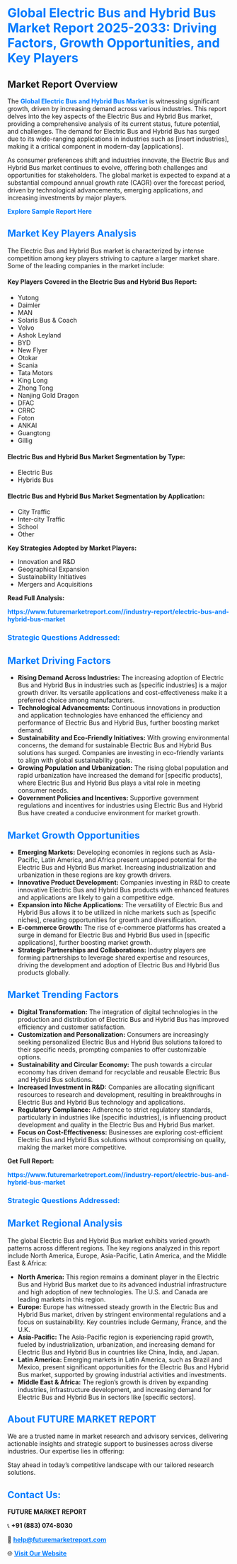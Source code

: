 <h1 style="color: #007BFF;">Global Electric Bus and Hybrid Bus Market Report 2025-2033: Driving Factors, Growth Opportunities, and Key Players</h1>

<section id="overview">
<h2>Market Report Overview</h2>
<p>The <a href="https://www.futuremarketreport.com//industry-report/electric-bus-and-hybrid-bus-market" style="color: #007BFF; text-decoration: none;"><strong>Global Electric Bus and Hybrid Bus Market</strong></a> is witnessing significant growth, driven by increasing demand across various industries. This report delves into the key aspects of the Electric Bus and Hybrid Bus market, providing a comprehensive analysis of its current status, future potential, and challenges. The demand for Electric Bus and Hybrid Bus has surged due to its wide-ranging applications in industries such as [insert industries], making it a critical component in modern-day [applications].</p>
<p>As consumer preferences shift and industries innovate, the Electric Bus and Hybrid Bus market continues to evolve, offering both challenges and opportunities for stakeholders. The global market is expected to expand at a substantial compound annual growth rate (CAGR) over the forecast period, driven by technological advancements, emerging applications, and increasing investments by major players.</p>
</section>

<section id="overview">
<p><a href="https://www.futuremarketreport.com//request-sample/reportId=84931" style="color: #007BFF; text-decoration: none;"><strong>Explore Sample Report Here</strong></a></p>
</section>

<section id="key-players">
<h2 style="color: #007BFF;">Market Key Players Analysis</h2>
<p>The Electric Bus and Hybrid Bus market is characterized by intense competition among key players striving to capture a larger market share. Some of the leading companies in the market include:</p>
<h4>Key Players Covered in the Electric Bus and Hybrid Bus Report:</h4>
<ul><li>Yutong</li><li>Daimler</li><li>MAN</li><li>Solaris Bus &amp; Coach</li><li>Volvo</li><li>Ashok Leyland</li><li>BYD</li><li>New Flyer</li><li>Otokar</li><li>Scania</li><li>Tata Motors</li><li>King Long</li><li>Zhong Tong</li><li>Nanjing Gold Dragon</li><li>DFAC</li><li>CRRC</li><li>Foton</li><li>ANKAI</li><li>Guangtong</li><li>Gillig</li></ul>
<h4>Electric Bus and Hybrid Bus Market Segmentation by Type:</h4>
<ul><li>Electric Bus</li><li>Hybrids Bus</li></ul>

<h4>Electric Bus and Hybrid Bus Market Segmentation by Application:</h4>
<ul><li>City Traffic</li><li>Inter-city Traffic</li><li>School</li><li>Other</li></ul>
<p><strong>Key Strategies Adopted by Market Players:</strong></p>
<ul>
<li>Innovation and R&D</li>
<li>Geographical Expansion</li>
<li>Sustainability Initiatives</li>
<li>Mergers and Acquisitions</li>
</ul>
</section>

<section>
<p><strong>Read Full Analysis: </strong></p><a href="https://www.futuremarketreport.com//industry-report/electric-bus-and-hybrid-bus-market" style="color: #007BFF; text-decoration: none;"><strong>https://www.futuremarketreport.com//industry-report/electric-bus-and-hybrid-bus-market</strong></a>
<h3 style="color: #007BFF;">Strategic Questions Addressed:</h3>
</section>

<section id="driving-factors">
<h2 style="color: #007BFF;">Market Driving Factors</h2>
<ul>
<li><strong>Rising Demand Across Industries:</strong> The increasing adoption of Electric Bus and Hybrid Bus in industries such as [specific industries] is a major growth driver. Its versatile applications and cost-effectiveness make it a preferred choice among manufacturers.</li>
<li><strong>Technological Advancements:</strong> Continuous innovations in production and application technologies have enhanced the efficiency and performance of Electric Bus and Hybrid Bus, further boosting market demand.</li>
<li><strong>Sustainability and Eco-Friendly Initiatives:</strong> With growing environmental concerns, the demand for sustainable Electric Bus and Hybrid Bus solutions has surged. Companies are investing in eco-friendly variants to align with global sustainability goals.</li>
<li><strong>Growing Population and Urbanization:</strong> The rising global population and rapid urbanization have increased the demand for [specific products], where Electric Bus and Hybrid Bus plays a vital role in meeting consumer needs.</li>
<li><strong>Government Policies and Incentives:</strong> Supportive government regulations and incentives for industries using Electric Bus and Hybrid Bus have created a conducive environment for market growth.</li>
</ul>
</section>

<section id="growth-opportunities">
<h2 style="color: #007BFF;">Market Growth Opportunities</h2>
<ul>
<li><strong>Emerging Markets:</strong> Developing economies in regions such as Asia-Pacific, Latin America, and Africa present untapped potential for the Electric Bus and Hybrid Bus market. Increasing industrialization and urbanization in these regions are key growth drivers.</li>
<li><strong>Innovative Product Development:</strong> Companies investing in R&D to create innovative Electric Bus and Hybrid Bus products with enhanced features and applications are likely to gain a competitive edge.</li>
<li><strong>Expansion into Niche Applications:</strong> The versatility of Electric Bus and Hybrid Bus allows it to be utilized in niche markets such as [specific niches], creating opportunities for growth and diversification.</li>
<li><strong>E-commerce Growth:</strong> The rise of e-commerce platforms has created a surge in demand for Electric Bus and Hybrid Bus used in [specific applications], further boosting market growth.</li>
<li><strong>Strategic Partnerships and Collaborations:</strong> Industry players are forming partnerships to leverage shared expertise and resources, driving the development and adoption of Electric Bus and Hybrid Bus products globally.</li>
</ul>
</section>

<section id="trending-factors">
<h2 style="color: #007BFF;">Market Trending Factors</h2>
<ul>
<li><strong>Digital Transformation:</strong> The integration of digital technologies in the production and distribution of Electric Bus and Hybrid Bus has improved efficiency and customer satisfaction.</li>
<li><strong>Customization and Personalization:</strong> Consumers are increasingly seeking personalized Electric Bus and Hybrid Bus solutions tailored to their specific needs, prompting companies to offer customizable options.</li>
<li><strong>Sustainability and Circular Economy:</strong> The push towards a circular economy has driven demand for recyclable and reusable Electric Bus and Hybrid Bus solutions.</li>
<li><strong>Increased Investment in R&D:</strong> Companies are allocating significant resources to research and development, resulting in breakthroughs in Electric Bus and Hybrid Bus technology and applications.</li>
<li><strong>Regulatory Compliance:</strong> Adherence to strict regulatory standards, particularly in industries like [specific industries], is influencing product development and quality in the Electric Bus and Hybrid Bus market.</li>
<li><strong>Focus on Cost-Effectiveness:</strong> Businesses are exploring cost-efficient Electric Bus and Hybrid Bus solutions without compromising on quality, making the market more competitive.</li>
</ul>
</section>

<section>
<p><strong>Get Full Report: </strong></p><a href="https://www.futuremarketreport.com//industry-report/electric-bus-and-hybrid-bus-market" style="color: #007BFF; text-decoration: none;"><strong>https://www.futuremarketreport.com//industry-report/electric-bus-and-hybrid-bus-market</strong></a>
<h3 style="color: #007BFF;">Strategic Questions Addressed:</h3>
</section>


<section id="regional-analysis">
<h2 style="color: #007BFF;">Market Regional Analysis</h2>
<p>The global Electric Bus and Hybrid Bus market exhibits varied growth patterns across different regions. The key regions analyzed in this report include North America, Europe, Asia-Pacific, Latin America, and the Middle East & Africa:</p>
<ul>
<li><strong>North America:</strong> This region remains a dominant player in the Electric Bus and Hybrid Bus market due to its advanced industrial infrastructure and high adoption of new technologies. The U.S. and Canada are leading markets in this region.</li>
<li><strong>Europe:</strong> Europe has witnessed steady growth in the Electric Bus and Hybrid Bus market, driven by stringent environmental regulations and a focus on sustainability. Key countries include Germany, France, and the U.K.</li>
<li><strong>Asia-Pacific:</strong> The Asia-Pacific region is experiencing rapid growth, fueled by industrialization, urbanization, and increasing demand for Electric Bus and Hybrid Bus in countries like China, India, and Japan.</li>
<li><strong>Latin America:</strong> Emerging markets in Latin America, such as Brazil and Mexico, present significant opportunities for the Electric Bus and Hybrid Bus market, supported by growing industrial activities and investments.</li>
<li><strong>Middle East & Africa:</strong> The region’s growth is driven by expanding industries, infrastructure development, and increasing demand for Electric Bus and Hybrid Bus in sectors like [specific sectors].</li>
</ul>
</section>

<footer>
<h2 style="color: #007BFF;">About FUTURE MARKET REPORT</h2>
<p>We are a trusted name in market research and advisory services, delivering actionable insights and strategic support to businesses across diverse industries. Our expertise lies in offering:</p>

<p>Stay ahead in today’s competitive landscape with our tailored research solutions.</p>

<h2 style="color: #007BFF;">Contact Us:</h2>
<p><strong>FUTURE MARKET REPORT</strong></p>
<p>📞 <strong>+91 (883) 074-8030</strong></p>
<p>📧 <strong><a href="mailto:help@futuremarketreport.com" style="color: #007BFF;">help@futuremarketreport.com</a></strong></p>
<p>🌐 <strong><a href="https://www.futuremarketreport.com/" style="color: #007BFF;">Visit Our Website</a></strong></p>
</footer>
